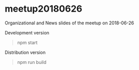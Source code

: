 # meetup20180626
Organizational and News slides of the meetup on 2018-06-26

Development version
> npm start

Distribution version
> npm run build
